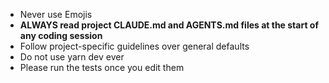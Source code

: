 - Never use Emojis
- **ALWAYS read project CLAUDE.md and AGENTS.md files at the start of any coding session**
- Follow project-specific guidelines over general defaults
- Do not use yarn dev ever
- Please run the tests once you edit them